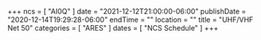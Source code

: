 +++
ncs = [ "AI0Q" ]
date = "2021-12-12T21:00:00-06:00"
publishDate = "2020-12-14T19:29:28-06:00"
endTime = ""
location = ""
title = "UHF/VHF Net 50"
categories = [ "ARES" ]
dates = [ "NCS Schedule" ]
+++
